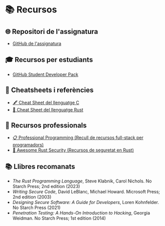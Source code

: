 # 📚 Recursos

## 🌐 Repositori de l'assignatura

- [GitHub de l'assignatura](https://github.com/uib-software-security)

## 🎓 Recursos per estudiants

- [GitHub Student Developer Pack](https://education.github.com/pack)

## 📖 Cheatsheets i referències

- [🖋️ Cheat Sheet del llenguatge C](https://cheatography.com/briana/cheat-sheets/lenguaje-c/)
- [🦀 Cheat Sheet del llenguatge Rust](https://quickref.me/rust.html)

## 💼 Recursos professionals

- [📋 Professional Programming (Recull de recursos full-stack per programadors)](https://github.com/charlax/professional-programming)
- [🔐 Awesome Rust Security (Recursos de seguretat en Rust)](https://github.com/osirislab/awesome-rust-security)

## 📚 Llibres recomanats

- _The Rust Programming Language_, Steve Klabnik, Carol Nichols. No Starch Press; 2nd edition (2023)
- _Writing Secure Code_, David LeBlanc, Michael Howard. Microsoft Press; 2nd edition (2003)
- _Designing Secure Software: A Guide for Developers_, Loren Kohnfelder. No Starch Press (2021)
- _Penetration Testing: A Hands-On Introduction to Hacking_, Georgia Weidman. No Starch Press; 1st edition (2014)
